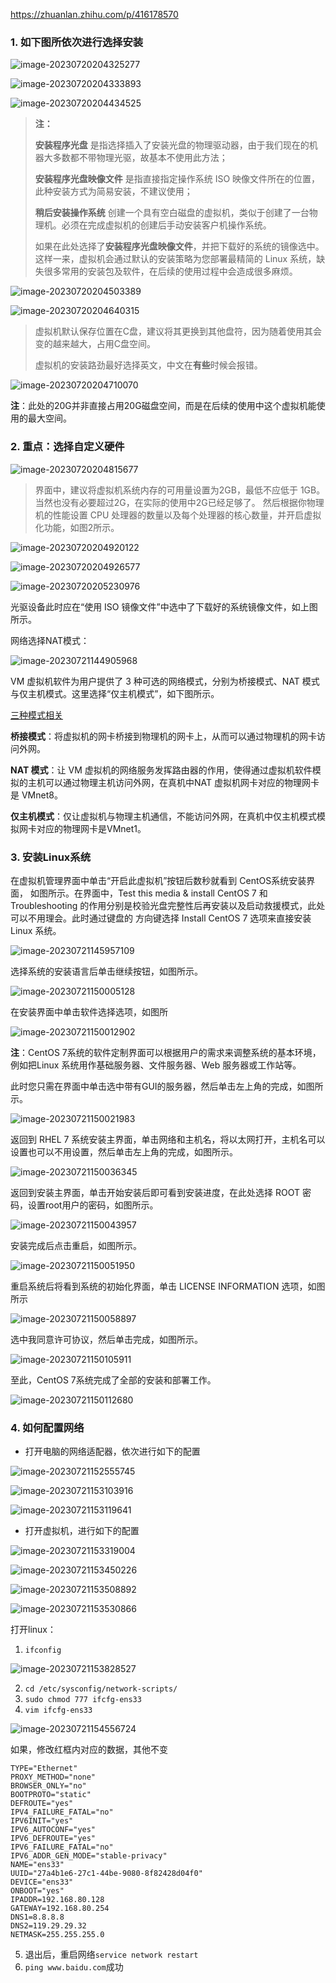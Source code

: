 https://zhuanlan.zhihu.com/p/416178570



### 1. 如下图所依次进行选择安装

![image-20230720204325277](https://2290653824-github-io.oss-cn-hangzhou.aliyuncs.com/image-20230720204325277.png)



![image-20230720204333893](https://2290653824-github-io.oss-cn-hangzhou.aliyuncs.com/image-20230720204333893.png)





![image-20230720204434525](https://2290653824-github-io.oss-cn-hangzhou.aliyuncs.com/image-20230720204434525.png)

> **注：**
>
> **安装程序光盘** 是指选择插入了安装光盘的物理驱动器，由于我们现在的机器大多数都不带物理光驱，故基本不使用此方法；
>
> **安装程序光盘映像文件** 是指直接指定操作系统 ISO 映像文件所在的位置，此种安装方式为简易安装，不建议使用；
>
> **稍后安装操作系统** 创建一个具有空白磁盘的虚拟机，类似于创建了一台物理机。必须在完成虚拟机的创建后手动安装客户机操作系统。
>
> 如果在此处选择了**安装程序光盘映像文件**，并把下载好的系统的镜像选中。这样一来，虚拟机会通过默认的安装策略为您部署最精简的 Linux 系统，缺失很多常用的安装包及软件，在后续的使用过程中会造成很多麻烦。
>
> 



![image-20230720204503389](https://2290653824-github-io.oss-cn-hangzhou.aliyuncs.com/image-20230720204503389.png)



![image-20230720204640315](https://2290653824-github-io.oss-cn-hangzhou.aliyuncs.com/image-20230720204640315.png)

> 虚拟机默认保存位置在C盘，建议将其更换到其他盘符，因为随着使用其会变的越来越大，占用C盘空间。
>
> 虚拟机的安装路劲最好选择英文，中文在**有些**时候会报错。





![image-20230720204710070](https://2290653824-github-io.oss-cn-hangzhou.aliyuncs.com/image-20230720204710070.png)

**注**：此处的20G并非直接占用20G磁盘空间，而是在后续的使用中这个虚拟机能使用的最大空间。



### 2. 重点：选择自定义硬件



![image-20230720204815677](https://2290653824-github-io.oss-cn-hangzhou.aliyuncs.com/image-20230720204815677.png)



> 界面中，建议将虚拟机系统内存的可用量设置为2GB，最低不应低于 1GB。当然也没有必要超过2G，在实际的使用中2G已经足够了。 然后根据你物理机的性能设置 CPU 处理器的数量以及每个处理器的核心数量，并开启虚拟化功能，如图2所示。

![image-20230720204920122](https://2290653824-github-io.oss-cn-hangzhou.aliyuncs.com/image-20230720204920122.png)



![image-20230720204926577](https://2290653824-github-io.oss-cn-hangzhou.aliyuncs.com/image-20230720204926577.png)



![image-20230720205230976](https://2290653824-github-io.oss-cn-hangzhou.aliyuncs.com/image-20230720205230976.png)

光驱设备此时应在“使用 ISO 镜像文件”中选中了下载好的系统镜像文件，如上图所示。



网络选择NAT模式：

![image-20230721144905968](https://2290653824-github-io.oss-cn-hangzhou.aliyuncs.com/image-20230721144905968.png)





VM 虚拟机软件为用户提供了 3 种可选的网络模式，分别为桥接模式、NAT 模式与仅主机模式。这里选择“仅主机模式”，如下图所示。

[三种模式相关](https://blog.51cto.com/u_15169172/2710721)

**桥接模式**：将虚拟机的网卡桥接到物理机的网卡上，从而可以通过物理机的网卡访问外网。

**NAT 模式**：让 VM 虚拟机的网络服务发挥路由器的作用，使得通过虚拟机软件模拟的主机可以通过物理主机访问外网，在真机中NAT 虚拟机网卡对应的物理网卡是 VMnet8。

**仅主机模式**：仅让虚拟机与物理主机通信，不能访问外网，在真机中仅主机模式模拟网卡对应的物理网卡是VMnet1。



### 3. 安装Linux系统

在虚拟机管理界面中单击“开启此虚拟机”按钮后数秒就看到 CentOS系统安装界面， 如图所示。在界面中，Test this media & install CentOS 7 和 Troubleshooting 的作用分别是校验光盘完整性后再安装以及启动救援模式，此处可以不用理会。此时通过键盘的 方向键选择 Install CentOS 7 选项来直接安装 Linux 系统。

![image-20230721145957109](https://2290653824-github-io.oss-cn-hangzhou.aliyuncs.com/image-20230721145957109.png)

选择系统的安装语言后单击继续按钮，如图所示。

![image-20230721150005128](https://2290653824-github-io.oss-cn-hangzhou.aliyuncs.com/image-20230721150005128.png)

在安装界面中单击软件选择选项，如图所

![image-20230721150012902](https://2290653824-github-io.oss-cn-hangzhou.aliyuncs.com/image-20230721150012902.png)

**注**：CentOS 7系统的软件定制界面可以根据用户的需求来调整系统的基本环境，例如把Linux 系统用作基础服务器、文件服务器、Web 服务器或工作站等。

此时您只需在界面中单击选中带有GUI的服务器，然后单击左上角的完成，如图所示。

![image-20230721150021983](https://2290653824-github-io.oss-cn-hangzhou.aliyuncs.com/image-20230721150021983.png)

返回到 RHEL 7 系统安装主界面，单击网络和主机名，将以太网打开，主机名可以设置也可以不用设置，然后单击左上角的完成，如图所示。

![image-20230721150036345](https://2290653824-github-io.oss-cn-hangzhou.aliyuncs.com/image-20230721150036345.png)

返回到安装主界面，单击开始安装后即可看到安装进度，在此处选择 ROOT 密码，设置root用户的密码，如图所示。

![image-20230721150043957](https://2290653824-github-io.oss-cn-hangzhou.aliyuncs.com/image-20230721150043957.png)

安装完成后点击重启，如图所示。

![image-20230721150051950](https://2290653824-github-io.oss-cn-hangzhou.aliyuncs.com/image-20230721150051950.png)

重启系统后将看到系统的初始化界面，单击 LICENSE INFORMATION 选项，如图所示

![image-20230721150058897](https://2290653824-github-io.oss-cn-hangzhou.aliyuncs.com/image-20230721150058897.png)

选中我同意许可协议，然后单击完成，如图所示。

![image-20230721150105911](https://2290653824-github-io.oss-cn-hangzhou.aliyuncs.com/image-20230721150105911.png)

至此，CentOS 7系统完成了全部的安装和部署工作。

![image-20230721150112680](https://2290653824-github-io.oss-cn-hangzhou.aliyuncs.com/image-20230721150112680.png)



### 4. 如何配置网络

- 打开电脑的网络适配器，依次进行如下的配置

![image-20230721152555745](https://2290653824-github-io.oss-cn-hangzhou.aliyuncs.com/image-20230721152555745.png)

![image-20230721153103916](https://2290653824-github-io.oss-cn-hangzhou.aliyuncs.com/image-20230721153103916.png)

![image-20230721153119641](https://2290653824-github-io.oss-cn-hangzhou.aliyuncs.com/image-20230721153119641.png)

- 打开虚拟机，进行如下的配置

![image-20230721153319004](https://2290653824-github-io.oss-cn-hangzhou.aliyuncs.com/image-20230721153319004.png)

![image-20230721153450226](https://2290653824-github-io.oss-cn-hangzhou.aliyuncs.com/image-20230721153450226.png)

![image-20230721153508892](https://2290653824-github-io.oss-cn-hangzhou.aliyuncs.com/image-20230721153508892.png)

![image-20230721153530866](https://2290653824-github-io.oss-cn-hangzhou.aliyuncs.com/image-20230721153530866.png)

打开linux：



1. `ifconfig`

![image-20230721153828527](https://2290653824-github-io.oss-cn-hangzhou.aliyuncs.com/image-20230721153828527.png)

2. `cd /etc/sysconfig/network-scripts/`
3. `sudo chmod 777 ifcfg-ens33 `
4. `vim ifcfg-ens33`

![image-20230721154556724](https://2290653824-github-io.oss-cn-hangzhou.aliyuncs.com/image-20230721154556724.png)

如果，修改红框内对应的数据，其他不变

```shell
TYPE="Ethernet"
PROXY_METHOD="none"
BROWSER_ONLY="no"
BOOTPROTO="static"
DEFROUTE="yes"
IPV4_FAILURE_FATAL="no"
IPV6INIT="yes"
IPV6_AUTOCONF="yes"
IPV6_DEFROUTE="yes"
IPV6_FAILURE_FATAL="no"
IPV6_ADDR_GEN_MODE="stable-privacy"
NAME="ens33"
UUID="27a4b1e6-27c1-44be-9080-8f82428d04f0"
DEVICE="ens33"
ONBOOT="yes"
IPADDR=192.168.80.128
GATEWAY=192.168.80.254
DNS1=8.8.8.8
DNS2=119.29.29.32
NETMASK=255.255.255.0
```

5. 退出后，重启网络`service network restart`
6. `ping www.baidu.com`成功
